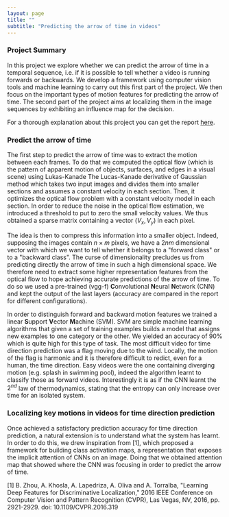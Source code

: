 ```yaml
---
layout: page
title: ""
subtitle: "Predicting the arrow of time in videos"
---
```


### Project Summary

In this project we explore whether we can predict the arrow of time in a temporal sequence, i.e. if it is possible to tell whether a video is running forwards or backwards. We develop a framework using computer vision tools and machine learning to carry out this first part of the project. We then focus on the important types of motion features for predicting the arrow of time. The second part of the project aims at localizing them in the image sequences by exhibiting an influence map for the decision.

For a thorough explanation about this project you can get the report [here](/pdf/Report_RecVis.pdf).

### Predict the arrow of time

The first step to predict the arrow of time was to extract the motion between each frames. To do that we computed the optical flow (which is the pattern of apparent motion of objects, surfaces, and edges in a visual scene) using Lukas-Kanade The Lucas-Kanade derivative of Gaussian method which takes two input images and divides them into smaller sections and assumes a constant velocity in each section. Then, it optimizes the optical flow problem with a constant velocity model in each section. In order to reduce the noise in the optical flow estimation, we introduced a threshold to put to zero the small velocity values. We thus obtained a sparse matrix containing a vector
$(V_x, V_y)$ in each pixel.

The idea is then to compress this information into a smaller object. Indeed, supposing the images contain  $n \times m$ pixels, we have a $2nm$ dimensional vector with which we want to tell whether it belongs to a "forward class" or to a "backward class". The curse of dimensionality precludes us from predicting directly the arrow of time in such a high dimensional space. We therefore need to extract some higher representation features from the optical flow to hope achieving accurate predictions of the arrow of time. To do so we used a pre-trained (vgg-f) **C**onvolutional **N**eural **N**etwork (CNN) and kept the output of the last layers (accuracy are compared in the report for different configurations).

In order to distinguish forward and backward motion features we trained a linear **S**upport **V**ector **M**achine (SVM). SVM are simple machine learning algorithms that given a set of training examples builds a model that assigns new examples to one category or the other. We yielded an accuracy of 90% which is quite high for this type of task. The most difficult video for time direction prediction was a flag moving due to the wind. Locally, the motion of the flag is harmonic and it is therefore difficult to redict, even for a human, the time direction. Easy videos were the one containing diverging motion (e.g. splash in swimming pool), indeed the algorithm learnt to classify those as forward videos. Interestingly it is as if the CNN learnt the $2^{nd}$ law of thermodynamics, stating that the entropy can only increase over time for an isolated system.

### Localizing key motions in videos for time direction prediction

Once achieved a satisfactory prediction accuracy for time direction prediction, a natural extension is to understand what the system has learnt. In order to do this, we drew inspiration from [1], which proposed a framework for building class activation maps, a representation that exposes the implicit attention of CNNs on an image. Doing that we obtained attention map that showed where the CNN was focusing in order to predict the arrow of time.

[1] B. Zhou, A. Khosla, A. Lapedriza, A. Oliva and A. Torralba, "Learning Deep Features for Discriminative Localization," 2016 IEEE Conference on Computer Vision and Pattern Recognition (CVPR), Las Vegas, NV, 2016, pp. 2921-2929. doi: 10.1109/CVPR.2016.319

